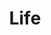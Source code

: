 ---
layout: category
title: Life
description: 혼잣말을 남기는 공간입니다.
background: '/img/bg-post-life.jpg'
tags: [todolist]
---